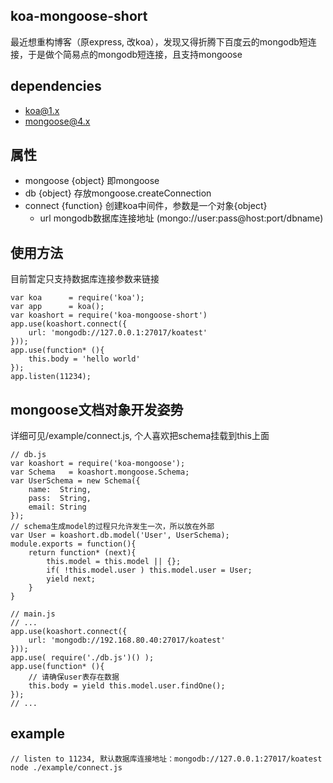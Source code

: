 ## koa-mongoose-short
最近想重构博客（原express, 改koa），发现又得折腾下百度云的mongodb短连接，于是做个简易点的mongodb短连接，且支持mongoose

## dependencies
+ koa@1.x
+ mongoose@4.x

## 属性
+ mongoose {object}   即mongoose
+ db       {object}   存放mongoose.createConnection
+ connect  {function} 创建koa中间件，参数是一个对象{object}
	+ url mongodb数据库连接地址 (mongo://user:pass@host:port/dbname)

## 使用方法
目前暂定只支持数据库连接参数来链接
	
	var koa      = require('koa');
	var app      = koa();
	var koashort = require('koa-mongoose-short')
	app.use(koashort.connect({
		url: 'mongodb://127.0.0.1:27017/koatest'
	}));
	app.use(function* (){
		this.body = 'hello world'
	});
	app.listen(11234);

## mongoose文档对象开发姿势
详细可见/example/connect.js, 个人喜欢把schema挂载到this上面

	// db.js
	var koashort = require('koa-mongoose');
	var Schema   = koashort.mongoose.Schema;
	var UserSchema = new Schema({
		name:  String,
		pass:  String,
		email: String
	});
	// schema生成model的过程只允许发生一次，所以放在外部
	var User = koashort.db.model('User', UserSchema);
	module.exports = function(){
		return function* (next){
			this.model = this.model || {};
			if( !this.model.user ) this.model.user = User;
			yield next;
		}
	}

	// main.js
	// ...
	app.use(koashort.connect({
		url: 'mongodb://192.168.80.40:27017/koatest'
	}));
	app.use( require('./db.js')() );
	app.use(function* (){
		// 请确保user表存在数据
		this.body = yield this.model.user.findOne();
	});
	// ...

## example

	// listen to 11234, 默认数据库连接地址：mongodb://127.0.0.1:27017/koatest
	node ./example/connect.js